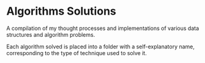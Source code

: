 # Algorithms Solutions

A compilation of my thought processes and implementations of various data structures and algorithm problems.


Each algorithm solved is placed into a folder with a self-explanatory name, corresponding to the type of technique used to solve it.
